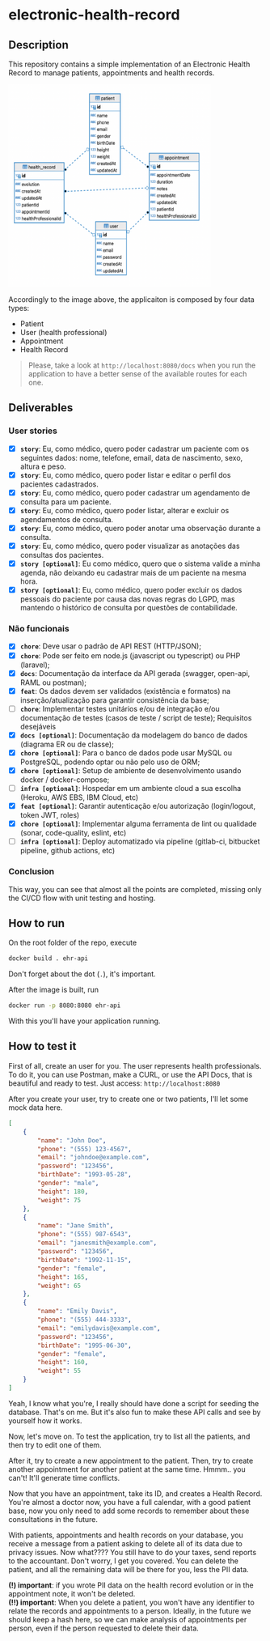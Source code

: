 # electronic-health-record

## Description
This repository contains a simple implementation of an Electronic Health Record to manage patients, appointments and health records.

<img src="docs/images/ER Diagram.png" data-canonical-src="docs/images/ER Diagram.png" width="400" height="400" />

Accordingly to the image above, the applicaiton is composed by four data types:
- Patient
- User (health professional)
- Appointment
- Health Record

> Please, take a look at `http://localhost:8080/docs` when you run the application to have a better sense of the available routes for each one.

## Deliverables

### User stories

- [X] **`story`**: Eu, como médico, quero poder cadastrar um paciente com os seguintes dados:
nome, telefone, email, data de nascimento, sexo, altura e peso.
- [X] **`story`**: Eu, como médico, quero poder listar e editar o perfil dos pacientes cadastrados.
- [X] **`story`**: Eu, como médico, quero poder cadastrar um agendamento de consulta para um
paciente.
- [X] **`story`**: Eu, como médico, quero poder listar, alterar e excluir os agendamentos de consulta.
- [X] **`story`**: Eu, como médico, quero poder anotar uma observação durante a consulta.
- [X] **`story`**: Eu, como médico, quero poder visualizar as anotações das consultas dos pacientes.
- [X] **`story [optional]`**: Eu como médico, quero que o sistema valide a minha agenda, não deixando eu
cadastrar mais de um paciente na mesma hora.
- [X] **`story [optional]`**: Eu, como médico, quero poder excluir os dados pessoais do paciente por causa das
novas regras do LGPD, mas mantendo o histórico de consulta por questões de
contabilidade.

### Não funcionais

- [X] **`chore`**: Deve usar o padrão de API REST (HTTP/JSON);
- [X] **`chore`**: Pode ser feito em node.js (javascript ou typescript) ou PHP (laravel);
- [X] **`docs`**: Documentação da interface da API gerada (swagger, open-api, RAML ou postman);
- [X] **`feat`**: Os dados devem ser validados (existência e formatos) na inserção/atualização para
garantir consistência da base;
- [ ] **`chore`**: Implementar testes unitários e/ou de integração e/ou documentação de testes (casos
de teste / script de teste);
Requisitos desejáveis
- [X] **`docs [optional]`**: Documentação da modelagem do banco de dados (diagrama ER ou de classe);
- [X] **`chore [optional]`**: Para o banco de dados pode usar MySQL ou PostgreSQL, podendo optar ou não
pelo uso de ORM;
- [X] **`chore [optional]`**: Setup de ambiente de desenvolvimento usando docker / docker-compose;
- [ ] **`infra [optional]`**: Hospedar em um ambiente cloud a sua escolha (Heroku, AWS EBS, IBM Cloud, etc)
- [X] **`feat [optional]`**: Garantir autenticação e/ou autorização (login/logout, token JWT, roles)
- [X] **`chore [optional]`**: Implementar alguma ferramenta de lint ou qualidade (sonar, code-quality, eslint, etc)
- [ ] **`infra [optional]`**: Deploy automatizado via pipeline (gitlab-ci, bitbucket pipeline, github actions, etc)

### Conclusion

This way, you can see that almost all the points are completed, missing only the CI/CD flow with unit testing and hosting.


## How to run
On the root folder of the repo, execute
```bash
docker build . ehr-api
```

Don't forget about the dot (`.`), it's important.

After the image is built, run
```bash
docker run -p 8080:8080 ehr-api
```

With this you'll have your application running.


## How to test it
First of all, create an user for you. The user represents health professionals. To do it, you can use Postman, make a CURL, or use the API Docs, that is beautiful and ready to test. Just access:
`http://localhost:8080`

After you create your user, try to create one or two patients, I'll let some mock data here.

```JSON
[
    {
        "name": "John Doe",
        "phone": "(555) 123-4567",
        "email": "johndoe@example.com",
        "password": "123456",
        "birthDate": "1993-05-28",
        "gender": "male",
        "height": 180,
        "weight": 75
    },
    {
        "name": "Jane Smith",
        "phone": "(555) 987-6543",
        "email": "janesmith@example.com",
        "password": "123456",
        "birthDate": "1992-11-15",
        "gender": "female",
        "height": 165,
        "weight": 65
    },
    {
        "name": "Emily Davis",
        "phone": "(555) 444-3333",
        "email": "emilydavis@example.com",
        "password": "123456",
        "birthDate": "1995-06-30",
        "gender": "female",
        "height": 160,
        "weight": 55
    }
]
```

Yeah, I know what you're, I really should have done a script for seeding the database. That's on me. But it's also fun to make these API calls and see by yourself how it works.

Now, let's move on. To test the application, try to list all the patients, and then try to edit one of them.

After it, try to create a new appointment to the patient. Then, try to create another appointment for another patient at the same time. Hmmm.. you can't! It'll generate time conflicts.

Now that you have an appointment, take its ID, and creates a Health Record. You're almost a doctor now, you have a full calendar, with a good patient base, now you only need to add some records to remember about these consultations in the future.

With patients, appointments and health records on your database, you receive a message from a patient asking to delete all of its data due to privacy issues. Now what???? You still have to do your taxes, send reports to the accountant. Don't worry, I get you covered. You can delete the patient, and all the remaining data will be there for you, less the PII data. 

**(!) important**: if you wrote PII data on the health record evolution or in the appointment note, it won't be deleted. 
<br>
**(!!) important**: When you delete a patient, you won't have any identifier to relate the records and appointments to a person. Ideally, in the future we should keep a hash here, so we can make analysis of appointments per person, even if the person requested to delete their data.
